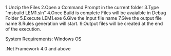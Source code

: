 1.Unzip the Files
2.Open a Command Prompt in the current folder
3.Type "msbuild LEM1.sln"
4.Once Build is complete Files will be avaialble in Debug Folder
5.Execute LEM1.exe
6.Give the Input file name
7.Give the output file name
8.Rules generation will start.
9.Output files will be created at the end of the execution.

System Requirements:
Windows OS

.Net Framework 4.0 and above